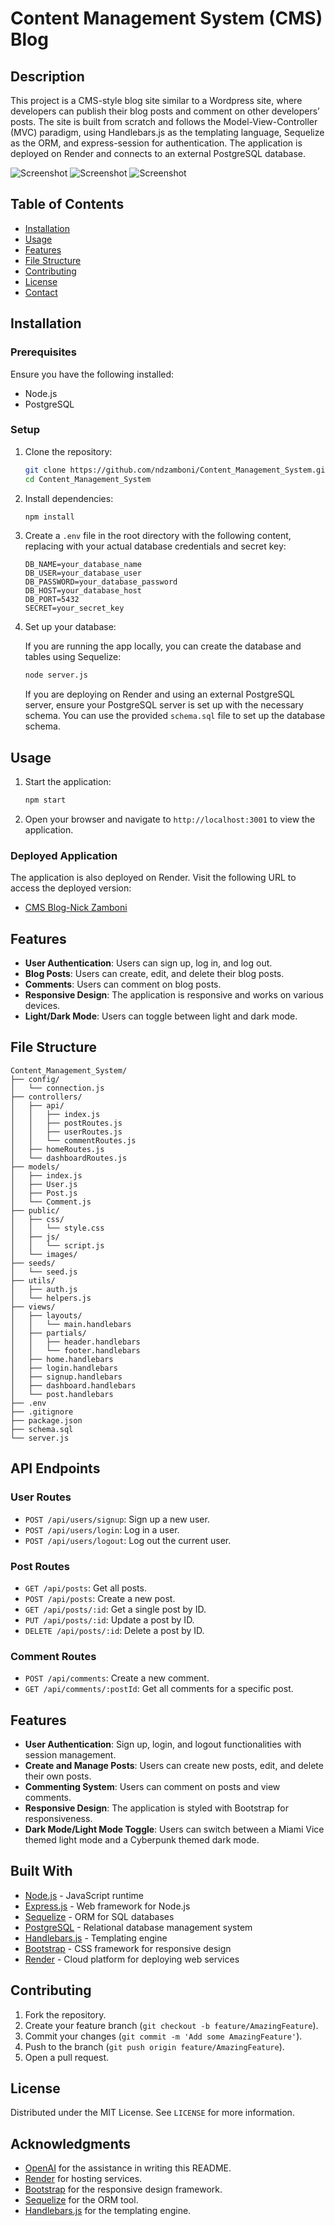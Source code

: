 # Content Management System (CMS) Blog

## Description

This project is a CMS-style blog site similar to a Wordpress site, where developers can publish their blog posts and comment on other developers’ posts. The site is built from scratch and follows the Model-View-Controller (MVC) paradigm, using Handlebars.js as the templating language, Sequelize as the ORM, and express-session for authentication. The application is deployed on Render and connects to an external PostgreSQL database.

<!-- screenshot -->

![Screenshot](/demo/demo1.PNG)
![Screenshot](/demo/demo2.PNG)
![Screenshot](/demo/demo3.PNG)


## Table of Contents

- [Installation](#installation)
- [Usage](#usage)
- [Features](#features)
- [File Structure](#file-structure)
- [Contributing](#contributing)
- [License](#license)
- [Contact](#contact)

## Installation

### Prerequisites

Ensure you have the following installed:

- Node.js
- PostgreSQL

### Setup

1. Clone the repository:

    ```sh
    git clone https://github.com/ndzamboni/Content_Management_System.git
    cd Content_Management_System
    ```

2. Install dependencies:

    ```sh
    npm install
    ```

3. Create a `.env` file in the root directory with the following content, replacing with your actual database credentials and secret key:

    ```env
    DB_NAME=your_database_name
    DB_USER=your_database_user
    DB_PASSWORD=your_database_password
    DB_HOST=your_database_host
    DB_PORT=5432
    SECRET=your_secret_key
    ```

4. Set up your database:

    If you are running the app locally, you can create the database and tables using Sequelize:

    ```sh
    node server.js
    ```

    If you are deploying on Render and using an external PostgreSQL server, ensure your PostgreSQL server is set up with the necessary schema. You can use the provided `schema.sql` file to set up the database schema.

## Usage

1. Start the application:

    ```sh
    npm start
    ```

2. Open your browser and navigate to `http://localhost:3001` to view the application.

### Deployed Application

The application is also deployed on Render. Visit the following URL to access the deployed version:

- [CMS Blog-Nick Zamboni](https://content-management-system-rigk.onrender.com)

## Features

- **User Authentication**: Users can sign up, log in, and log out.
- **Blog Posts**: Users can create, edit, and delete their blog posts.
- **Comments**: Users can comment on blog posts.
- **Responsive Design**: The application is responsive and works on various devices.
- **Light/Dark Mode**: Users can toggle between light and dark mode.

## File Structure

```plaintext
Content_Management_System/
├── config/
│   └── connection.js
├── controllers/
│   ├── api/
│   │   ├── index.js
│   │   ├── postRoutes.js
│   │   ├── userRoutes.js
│   │   └── commentRoutes.js
│   ├── homeRoutes.js
│   └── dashboardRoutes.js
├── models/
│   ├── index.js
│   ├── User.js
│   ├── Post.js
│   └── Comment.js
├── public/
│   ├── css/
│   │   └── style.css
│   ├── js/
│   │   └── script.js
│   └── images/
├── seeds/
│   └── seed.js
├── utils/
│   ├── auth.js
│   └── helpers.js
├── views/
│   ├── layouts/
│   │   └── main.handlebars
│   ├── partials/
│   │   ├── header.handlebars
│   │   └── footer.handlebars
│   ├── home.handlebars
│   ├── login.handlebars
│   ├── signup.handlebars
│   ├── dashboard.handlebars
│   └── post.handlebars
├── .env
├── .gitignore
├── package.json
├── schema.sql
└── server.js
```

## API Endpoints

### User Routes

- `POST /api/users/signup`: Sign up a new user.
- `POST /api/users/login`: Log in a user.
- `POST /api/users/logout`: Log out the current user.

### Post Routes

- `GET /api/posts`: Get all posts.
- `POST /api/posts`: Create a new post.
- `GET /api/posts/:id`: Get a single post by ID.
- `PUT /api/posts/:id`: Update a post by ID.
- `DELETE /api/posts/:id`: Delete a post by ID.

### Comment Routes

- `POST /api/comments`: Create a new comment.
- `GET /api/comments/:postId`: Get all comments for a specific post.

## Features

- **User Authentication**: Sign up, login, and logout functionalities with session management.
- **Create and Manage Posts**: Users can create new posts, edit, and delete their own posts.
- **Commenting System**: Users can comment on posts and view comments.
- **Responsive Design**: The application is styled with Bootstrap for responsiveness.
- **Dark Mode/Light Mode Toggle**: Users can switch between a Miami Vice themed light mode and a Cyberpunk themed dark mode.

## Built With

- [Node.js](https://nodejs.org/) - JavaScript runtime
- [Express.js](https://expressjs.com/) - Web framework for Node.js
- [Sequelize](https://sequelize.org/) - ORM for SQL databases
- [PostgreSQL](https://www.postgresql.org/) - Relational database management system
- [Handlebars.js](https://handlebarsjs.com/) - Templating engine
- [Bootstrap](https://getbootstrap.com/) - CSS framework for responsive design
- [Render](https://render.com/) - Cloud platform for deploying web services

## Contributing

1. Fork the repository.
2. Create your feature branch (`git checkout -b feature/AmazingFeature`).
3. Commit your changes (`git commit -m 'Add some AmazingFeature'`).
4. Push to the branch (`git push origin feature/AmazingFeature`).
5. Open a pull request.

## License

Distributed under the MIT License. See `LICENSE` for more information.

## Acknowledgments

- [OpenAI](https://openai.com/) for the assistance in writing this README.
- [Render](https://render.com/) for hosting services.
- [Bootstrap](https://getbootstrap.com/) for the responsive design framework.
- [Sequelize](https://sequelize.org/) for the ORM tool.
- [Handlebars.js](https://handlebarsjs.com/) for the templating engine.
